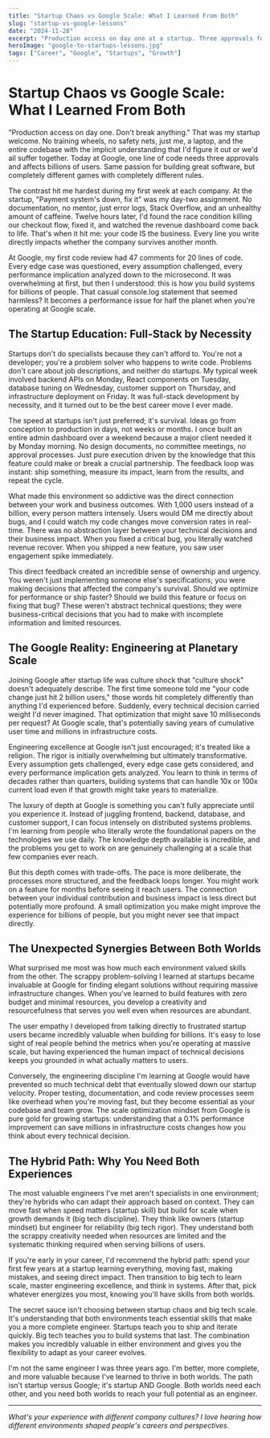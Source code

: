 ```yaml
---
title: "Startup Chaos vs Google Scale: What I Learned From Both"
slug: "startup-vs-google-lessons"
date: "2024-11-28"
excerpt: "Production access on day one at a startup. Three approvals for one line at Google. Here's what both worlds taught me."
heroImage: "google-to-startups-lessons.jpg"
tags: ["Career", "Google", "Startups", "Growth"]
---
```


# Startup Chaos vs Google Scale: What I Learned From Both

"Production access on day one. Don't break anything." That was my startup welcome. No training wheels, no safety nets, just me, a laptop, and the entire codebase with the implicit understanding that I'd figure it out or we'd all suffer together. Today at Google, one line of code needs three approvals and affects billions of users. Same passion for building great software, but completely different games with completely different rules.

The contrast hit me hardest during my first week at each company. At the startup, "Payment system's down, fix it" was my day-two assignment. No documentation, no mentor, just error logs, Stack Overflow, and an unhealthy amount of caffeine. Twelve hours later, I'd found the race condition killing our checkout flow, fixed it, and watched the revenue dashboard come back to life. That's when it hit me: your code IS the business. Every line you write directly impacts whether the company survives another month.

At Google, my first code review had 47 comments for 20 lines of code. Every edge case was questioned, every assumption challenged, every performance implication analyzed down to the microsecond. It was overwhelming at first, but then I understood: this is how you build systems for billions of people. That casual console.log statement that seemed harmless? It becomes a performance issue for half the planet when you're operating at Google scale.

## The Startup Education: Full-Stack by Necessity

Startups don't do specialists because they can't afford to. You're not a developer; you're a problem solver who happens to write code. Problems don't care about job descriptions, and neither do startups. My typical week involved backend APIs on Monday, React components on Tuesday, database tuning on Wednesday, customer support on Thursday, and infrastructure deployment on Friday. It was full-stack development by necessity, and it turned out to be the best career move I ever made.

The speed at startups isn't just preferred; it's survival. Ideas go from conception to production in days, not weeks or months. I once built an entire admin dashboard over a weekend because a major client needed it by Monday morning. No design documents, no committee meetings, no approval processes. Just pure execution driven by the knowledge that this feature could make or break a crucial partnership. The feedback loop was instant: ship something, measure its impact, learn from the results, and repeat the cycle.

What made this environment so addictive was the direct connection between your work and business outcomes. With 1,000 users instead of a billion, every person matters intensely. Users would DM me directly about bugs, and I could watch my code changes move conversion rates in real-time. There was no abstraction layer between your technical decisions and their business impact. When you fixed a critical bug, you literally watched revenue recover. When you shipped a new feature, you saw user engagement spike immediately.

This direct feedback created an incredible sense of ownership and urgency. You weren't just implementing someone else's specifications; you were making decisions that affected the company's survival. Should we optimize for performance or ship faster? Should we build this feature or focus on fixing that bug? These weren't abstract technical questions; they were business-critical decisions that you had to make with incomplete information and limited resources.

## The Google Reality: Engineering at Planetary Scale

Joining Google after startup life was culture shock that "culture shock" doesn't adequately describe. The first time someone told me "your code change just hit 2 billion users," those words hit completely differently than anything I'd experienced before. Suddenly, every technical decision carried weight I'd never imagined. That optimization that might save 10 milliseconds per request? At Google scale, that's potentially saving years of cumulative user time and millions in infrastructure costs.

Engineering excellence at Google isn't just encouraged; it's treated like a religion. The rigor is initially overwhelming but ultimately transformative. Every assumption gets challenged, every edge case gets considered, and every performance implication gets analyzed. You learn to think in terms of decades rather than quarters, building systems that can handle 10x or 100x current load even if that growth might take years to materialize.

The luxury of depth at Google is something you can't fully appreciate until you experience it. Instead of juggling frontend, backend, database, and customer support, I can focus intensely on distributed systems problems. I'm learning from people who literally wrote the foundational papers on the technologies we use daily. The knowledge depth available is incredible, and the problems you get to work on are genuinely challenging at a scale that few companies ever reach.

But this depth comes with trade-offs. The pace is more deliberate, the processes more structured, and the feedback loops longer. You might work on a feature for months before seeing it reach users. The connection between your individual contribution and business impact is less direct but potentially more profound. A small optimization you make might improve the experience for billions of people, but you might never see that impact directly.

## The Unexpected Synergies Between Both Worlds

What surprised me most was how much each environment valued skills from the other. The scrappy problem-solving I learned at startups became invaluable at Google for finding elegant solutions without requiring massive infrastructure changes. When you've learned to build features with zero budget and minimal resources, you develop a creativity and resourcefulness that serves you well even when resources are abundant.

The user empathy I developed from talking directly to frustrated startup users became incredibly valuable when building for billions. It's easy to lose sight of real people behind the metrics when you're operating at massive scale, but having experienced the human impact of technical decisions keeps you grounded in what actually matters to users.

Conversely, the engineering discipline I'm learning at Google would have prevented so much technical debt that eventually slowed down our startup velocity. Proper testing, documentation, and code review processes seem like overhead when you're moving fast, but they become essential as your codebase and team grow. The scale optimization mindset from Google is pure gold for growing startups: understanding that a 0.1% performance improvement can save millions in infrastructure costs changes how you think about every technical decision.

## The Hybrid Path: Why You Need Both Experiences

The most valuable engineers I've met aren't specialists in one environment; they're hybrids who can adapt their approach based on context. They can move fast when speed matters (startup skill) but build for scale when growth demands it (big tech discipline). They think like owners (startup mindset) but engineer for reliability (big tech rigor). They understand both the scrappy creativity needed when resources are limited and the systematic thinking required when serving billions of users.

If you're early in your career, I'd recommend the hybrid path: spend your first few years at a startup learning everything, moving fast, making mistakes, and seeing direct impact. Then transition to big tech to learn scale, master engineering excellence, and think in systems. After that, pick whatever energizes you most, knowing you'll have skills from both worlds.

The secret sauce isn't choosing between startup chaos and big tech scale. It's understanding that both environments teach essential skills that make you a more complete engineer. Startups teach you to ship and iterate quickly. Big tech teaches you to build systems that last. The combination makes you incredibly valuable in either environment and gives you the flexibility to adapt as your career evolves.

I'm not the same engineer I was three years ago. I'm better, more complete, and more valuable because I've learned to thrive in both worlds. The path isn't startup versus Google; it's startup AND Google. Both worlds need each other, and you need both worlds to reach your full potential as an engineer.

---

*What's your experience with different company cultures? I love hearing how different environments shaped people's careers and perspectives.*
